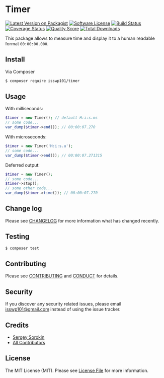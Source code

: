 # Timer

[![Latest Version on Packagist][ico-version]][link-packagist]
[![Software License][ico-license]](LICENSE.md)
[![Build Status][ico-travis]][link-travis]
[![Coverage Status][ico-scrutinizer]][link-scrutinizer]
[![Quality Score][ico-code-quality]][link-code-quality]
[![Total Downloads][ico-downloads]][link-downloads]

This package allows to measure time and display it to a human readable format `00:00:00.000`.

## Install

Via Composer

``` bash
$ composer require isswp101/timer
```

## Usage

With milliseconds:

``` php
$timer = new Timer(); // default H:i:s.ms
// some code...
var_dump($timer->end()); // 00:00:07.270
```

With microseconds:

``` php
$timer = new Timer('H:i:s.u');
// some code...
var_dump($timer->end()); // 00:00:07.271315
```

Deferred output:

``` php
$timer = new Timer();
// some code...
$timer->stop();
// some other code...
var_dump($timer->time()); // 00:00:07.270
```

## Change log

Please see [CHANGELOG](CHANGELOG.md) for more information what has changed recently.

## Testing

``` bash
$ composer test
```

## Contributing

Please see [CONTRIBUTING](CONTRIBUTING.md) and [CONDUCT](CONDUCT.md) for details.

## Security

If you discover any security related issues, please email isswp101@gmail.com instead of using the issue tracker.

## Credits

- [Sergey Sorokin][link-author]
- [All Contributors][link-contributors]

## License

The MIT License (MIT). Please see [License File](LICENSE.md) for more information.

[ico-version]: https://img.shields.io/packagist/v/isswp101/timer.svg?style=flat-square
[ico-license]: https://img.shields.io/badge/license-MIT-brightgreen.svg?style=flat-square
[ico-travis]: https://img.shields.io/travis/isswp101/timer/master.svg?style=flat-square
[ico-scrutinizer]: https://img.shields.io/scrutinizer/coverage/g/isswp101/timer.svg?style=flat-square
[ico-code-quality]: https://img.shields.io/scrutinizer/g/isswp101/timer.svg?style=flat-square
[ico-downloads]: https://img.shields.io/packagist/dt/isswp101/timer.svg?style=flat-square

[link-packagist]: https://packagist.org/packages/isswp101/timer
[link-travis]: https://travis-ci.org/isswp101/timer
[link-scrutinizer]: https://scrutinizer-ci.com/g/isswp101/timer/code-structure
[link-code-quality]: https://scrutinizer-ci.com/g/isswp101/timer
[link-downloads]: https://packagist.org/packages/isswp101/timer
[link-author]: https://github.com/isswp101
[link-contributors]: ../../contributors